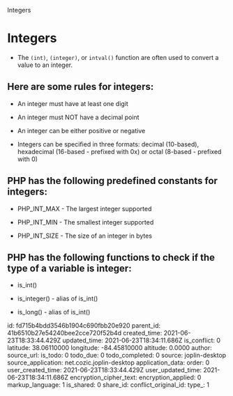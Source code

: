 Integers

# Integers

* The `(int)`, `(integer)`, or `intval()` function are often used to convert a value to an integer.

## Here are some rules for integers:

* An integer must have at least one digit

* An integer must NOT have a decimal point

* An integer can be either positive or negative

* Integers can be specified in three formats: decimal (10-based), hexadecimal (16-based - prefixed with 0x) or octal (8-based - prefixed with 0)

## PHP has the following predefined constants for integers:

* PHP_INT_MAX - The largest integer supported

* PHP_INT_MIN - The smallest integer supported

* PHP_INT_SIZE -  The size of an integer in bytes

## PHP has the following functions to check if the type of a variable is integer:

* is_int()

* is_integer() - alias of is_int()

* is_long() - alias of is_int()

id: fd715b4bdd3546b1904c690fbb20e920
parent_id: 41b6510b27e54240bee2cce720f52b4d
created_time: 2021-06-23T18:33:44.429Z
updated_time: 2021-06-23T18:34:11.686Z
is_conflict: 0
latitude: 38.06110000
longitude: -84.45810000
altitude: 0.0000
author: 
source_url: 
is_todo: 0
todo_due: 0
todo_completed: 0
source: joplin-desktop
source_application: net.cozic.joplin-desktop
application_data: 
order: 0
user_created_time: 2021-06-23T18:33:44.429Z
user_updated_time: 2021-06-23T18:34:11.686Z
encryption_cipher_text: 
encryption_applied: 0
markup_language: 1
is_shared: 0
share_id: 
conflict_original_id: 
type_: 1